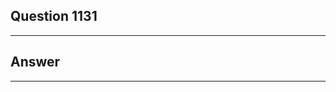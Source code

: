 Question 1131
------------------------

------------------------
Answer
------------------------

------------------------